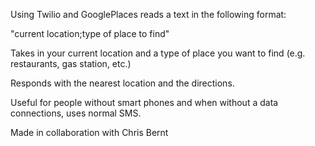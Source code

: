 Using Twilio and GooglePlaces reads a text in the following format:

"current location;type of place to find"

Takes in your current location and a type of place you want to find (e.g. restaurants, gas station, etc.)

Responds with the nearest location and the directions.

Useful for people without smart phones and when without a data connections, uses normal SMS.

Made in collaboration with Chris Bernt
